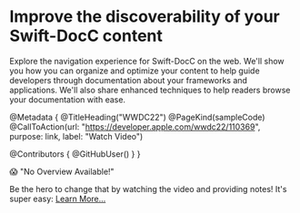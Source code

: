 # Improve the discoverability of your Swift-DocC content

Explore the navigation experience for Swift-DocC on the web. We'll show you how you can organize and optimize your content to help guide developers through documentation about your frameworks and applications. We'll also share enhanced techniques to help readers browse your documentation with ease.

@Metadata {
   @TitleHeading("WWDC22")
   @PageKind(sampleCode)
   @CallToAction(url: "https://developer.apple.com/wwdc22/110369", purpose: link, label: "Watch Video")

   @Contributors {
      @GitHubUser(<replace this with your GitHub handle>)
   }
}

😱 "No Overview Available!"

Be the hero to change that by watching the video and providing notes! It's super easy:
 [Learn More…](https://wwdcnotes.github.io/WWDCNotes/documentation/wwdcnotes/contributing)
